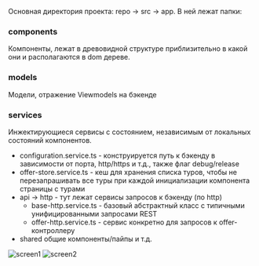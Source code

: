 Основная директория проекта: repo -> src -> app. В ней лежат папки:

### components
Компоненты, лежат в древовидной структуре приблизительно в какой они и располагаются в dom дереве.

### models
Модели, отражение Viewmodels на бэкенде

### services
Инжектирующиеся сервисы с состоянием, независимым от локальных состояний компонентов.
+ configuration.service.ts - конструируется путь к бэкенду в зависимости от порта, http/https и т.д., также флаг debug/release 
+ offer-store.service.ts - кеш для хранения списка туров, чтобы не перезапрашивать все туры при каждой инициализации компонента страницы с турами
+ api -> http - тут лежат сервисы запросов к бэкенду (по http)
    + base-http.service.ts - базовый абстрактный класс с типичными унифицированными запросами REST
    + offer-http.service.ts - сервис конкретно для запросов к offer-контроллеру
+ shared
общие компоненты/пайпы и т.д.

![screen1](http://i.piccy.info/i9/3820e5aa5e434dbe6ad523a76b8212d7/1605463166/578618/1405458/screen1.png)
![screen2](http://i.piccy.info/i9/5a122912dd77831e8f34b4628ad14c47/1605463266/241366/1405458/screen2.jpg)
